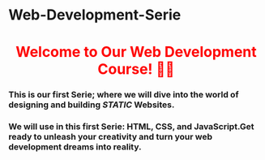 # Web-Development-Serie
<h1 style="color:red" align="center">Welcome to Our Web Development Course! 👋🌐</h1> 
<h3>This is our first Serie; where we will dive into the world of designing and building <strong><i>STATIC</i></strong> Websites. </h3>
<h3>We will use in this first Serie: HTML, CSS, and JavaScript.Get ready to unleash your creativity and turn your web development dreams into reality.</h3>


